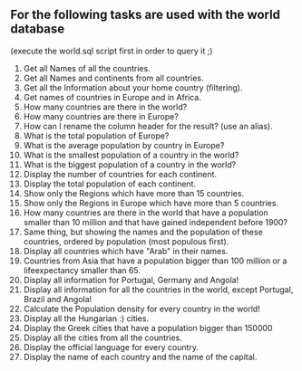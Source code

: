 ## For the following tasks are used with the world database

(execute the world.sql script first in order to query it ;)

1. Get all Names of all the countries.
2. Get all Names and continents from all countries.
3. Get all the Information about your home country (filtering).
4. Get names of countries in Europe and in Africa.
5. How many countries are there in the world?
6. How many countries are there in Europe?
7. How can I rename the column header for the result? (use an alias).
8. What is the total population of Europe?
9. What is the average population by country in Europe?
10. What is the smallest population of a country in the world?
11. What is the biggest population of a country in the world?
13. Display the number of countries for each continent.
14. Display the total population of each continent.
15. Show only the Regions which have more than 15 countries.
16. Show only the Regions in Europe which have more than 5 countries.
17. How many countries are there in the world that have a population smaller than 10 million and that have gained independent before 1900?
19. Same thing, but showing the names and the population of these countries, ordered by population (most populous first).
20. Display all countries which have "Arab" in their names.
20. Countries from Asia that have a population bigger than 100 million or a lifeexpectancy smaller than 65.
21. Display all information for Portugal, Germany and Angola!
23. Display all information for all the countries in the world, except Portugal, Brazil and Angola!
24. Calculate the Population density for every country in the world!
25. Display all the Hungarian :) cities.
26. Display the Greek cities that have a population bigger than 150000
27. Display all the cities from all the countries.
28. Display the official language for every country.
29. Display the name of each country and the name of the capital.
